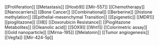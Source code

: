 [[Proliferation]]
[[Metastasis]]
[[Hoxb9]]
[[Mir-557]]
[[Chemotherapy]]
[[Nanocarriers]]
[[Bone Cancer]]
[[Combinational]]
[[Berberine]]
[[histone methylation]]
[[Epithelial-mesenchymal Transition]]
[[Epigenetic]]
[[MDR1]]
[[pioglitazone]]
[[Il8]]
[[Doxorubicin Resistance]]
[[Pioglitazone Metabolites]]
[[Oleanolic acid]]
[[SOX9]]
[[Wnt1]]
[[Colorimetric assay]]
[[Gold nanoparticle]]
[[Mirna-195]]
[[Melatonin]]
[[Tumor angiogenesis]]
[[Vegfa]]
[[Mir-424-5p]]
